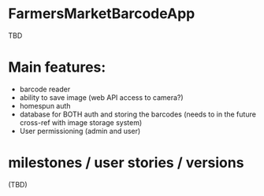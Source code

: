 # FarmersMarketBarcodeApp

TBD

# Main features:
* barcode reader 
* ability to save image (web API access to camera?)
* homespun auth
* database for BOTH auth and storing the barcodes (needs to in the future cross-ref with image storage system)
* User permissioning (admin and user)

# milestones / user stories / versions 
(TBD)